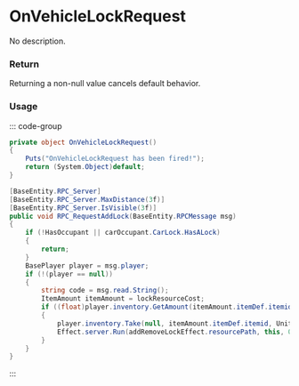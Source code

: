 # OnVehicleLockRequest
<Badge type="info" text="Vehicle"/><Badge type="danger" text="Carbon Compatible"/><Badge type="warning" text="Oxide Compatible"/>
No description.
### Return
Returning a non-null value cancels default behavior.

### Usage
::: code-group
```csharp [Example]
private object OnVehicleLockRequest()
{
	Puts("OnVehicleLockRequest has been fired!");
	return (System.Object)default;
}
```
```csharp [Source — Assembly-CSharp @ ModularCarGarage]
[BaseEntity.RPC_Server]
[BaseEntity.RPC_Server.MaxDistance(3f)]
[BaseEntity.RPC_Server.IsVisible(3f)]
public void RPC_RequestAddLock(BaseEntity.RPCMessage msg)
{
	if (!HasOccupant || carOccupant.CarLock.HasALock)
	{
		return;
	}
	BasePlayer player = msg.player;
	if (!(player == null))
	{
		string code = msg.read.String();
		ItemAmount itemAmount = lockResourceCost;
		if ((float)player.inventory.GetAmount(itemAmount.itemDef.itemid) >= itemAmount.amount && carOccupant.CarLock.TryAddALock(code, player.userID))
		{
			player.inventory.Take(null, itemAmount.itemDef.itemid, UnityEngine.Mathf.CeilToInt(itemAmount.amount));
			Effect.server.Run(addRemoveLockEffect.resourcePath, this, 0u, UnityEngine.Vector3.zero, UnityEngine.Vector3.zero);
		}
	}
}

```
:::
